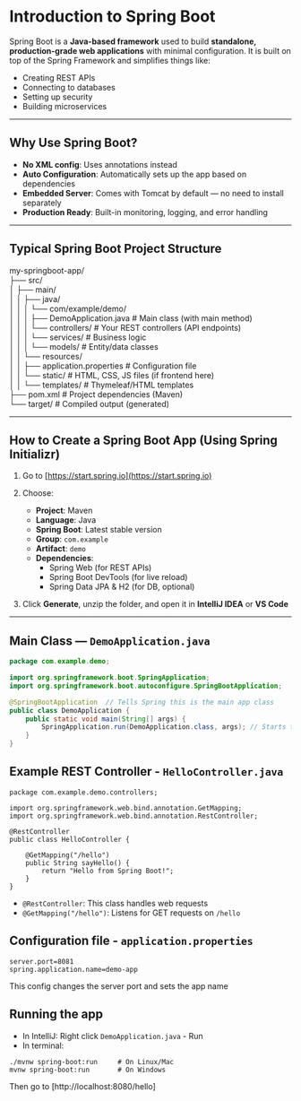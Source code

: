 # Introduction to Spring Boot

Spring Boot is a **Java-based framework** used to build **standalone, production-grade web applications** with minimal configuration. It is built on top of the Spring Framework and simplifies things like:

- Creating REST APIs
- Connecting to databases
- Setting up security
- Building microservices

---

## Why Use Spring Boot?

- **No XML config**: Uses annotations instead
- **Auto Configuration**: Automatically sets up the app based on dependencies
- **Embedded Server**: Comes with Tomcat by default — no need to install separately
- **Production Ready**: Built-in monitoring, logging, and error handling

---

## Typical Spring Boot Project Structure

my-springboot-app/  
├── src/  
│ ├── main/  
│ │ ├── java/  
│ │ │ └── com/example/demo/  
│ │ │ ├── DemoApplication.java # Main class (with main method)  
│ │ │ └── controllers/ # Your REST controllers (API endpoints)  
│ │ │ └── services/ # Business logic  
│ │ │ └── models/ # Entity/data classes  
│ │ └── resources/  
│ │ ├── application.properties # Configuration file  
│ │ └── static/ # HTML, CSS, JS files (if frontend here)  
│ │ └── templates/ # Thymeleaf/HTML templates  
├── pom.xml # Project dependencies (Maven)  
└── target/ # Compiled output (generated)


---

## How to Create a Spring Boot App (Using Spring Initializr)

1. Go to [https://start.spring.io](https://start.spring.io)
2. Choose:
   - **Project**: Maven
   - **Language**: Java
   - **Spring Boot**: Latest stable version
   - **Group**: `com.example`
   - **Artifact**: `demo`
   - **Dependencies**:
     - Spring Web (for REST APIs)
     - Spring Boot DevTools (for live reload)
     - Spring Data JPA & H2 (for DB, optional)

3. Click **Generate**, unzip the folder, and open it in **IntelliJ IDEA** or **VS Code**

---

##  Main Class — `DemoApplication.java`

```java
package com.example.demo;

import org.springframework.boot.SpringApplication;
import org.springframework.boot.autoconfigure.SpringBootApplication;

@SpringBootApplication  // Tells Spring this is the main app class
public class DemoApplication {
    public static void main(String[] args) {
        SpringApplication.run(DemoApplication.class, args); // Starts the app
    }
}
```

## Example REST Controller - `HelloController.java`

```
package com.example.demo.controllers;

import org.springframework.web.bind.annotation.GetMapping;
import org.springframework.web.bind.annotation.RestController;

@RestController
public class HelloController {

    @GetMapping("/hello")
    public String sayHello() {
        return "Hello from Spring Boot!";
    }
}
```
- `@RestController`: This class handles web requests
- `@GetMapping("/hello")`: Listens for GET requests on `/hello`

## Configuration file - `application.properties`

```
server.port=8081
spring.application.name=demo-app
```
This config changes the server port and sets the app name

## Running the app

- In IntelliJ: Right click `DemoApplication.java` - Run
- In terminal:
```
./mvnw spring-boot:run     # On Linux/Mac
mvnw spring-boot:run       # On Windows
```
Then go to [http://localhost:8080/hello]